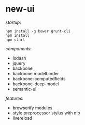 new-ui
=====================

_startup_:
```shell
npm install -g bower grunt-cli
npm install
npm start
```

_components_:
* lodash
* jquery
* backbone
* backbone.modelbinder
* backbone-computedfields
* backbone-deep-model
* semantic-ui

_features_:
* browserify modules
* style preprocessor stylus with nib
* livereload
